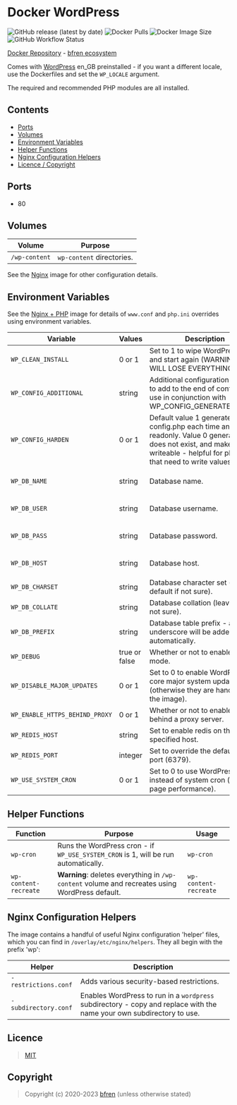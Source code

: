 # Docker WordPress

![GitHub release (latest by date)](https://img.shields.io/github/v/release/bfren/docker-wordpress) ![Docker Pulls](https://img.shields.io/endpoint?url=https%3A%2F%2Fbfren.dev%2Fdocker%2Fpulls%2Fwordpress) ![Docker Image Size](https://img.shields.io/endpoint?url=https%3A%2F%2Fbfren.dev%2Fdocker%2Fsize%2Fwordpress) ![GitHub Workflow Status](https://img.shields.io/github/actions/workflow/status/bfren/docker-wordpress/dev.yml?branch=main)

[Docker Repository](https://hub.docker.com/r/bfren/wordpress) - [bfren ecosystem](https://github.com/bfren/docker)

Comes with [WordPress](https://en-gb.wordpress.org) en_GB preinstalled - if you want a different locale, use the Dockerfiles and set the `WP_LOCALE` argument.

The required and recommended PHP modules are all installed.

## Contents

* [Ports](#ports)
* [Volumes](#volumes)
* [Environment Variables](#environment-variables)
* [Helper Functions](#helper-functions)
* [Nginx Configuration Helpers](#nginx-configuration-helpers)
* [Licence / Copyright](#licence)

## Ports

* 80

## Volumes

| Volume         | Purpose                   |
| -------------- | ------------------------- |
| `/wp-content`  | `wp-content` directories. |

See the [Nginx](https://github.com/bfren/docker-nginx) image for other configuration details.

## Environment Variables

See the [Nginx + PHP](https://github.com/bfren/docker-nginx-php) image for details of `www.conf` and `php.ini` overrides using environment variables.

| Variable                       | Values           | Description                                                                                                                                                                                   | Default                                               |
| ------------------------------ | ---------------- | --------------------------------------------------------------------------------------------------------------------------------------------------------------------------------------------- | ----------------------------------------------------- |
| `WP_CLEAN_INSTALL`             | 0 or 1           | Set to 1 to wipe WordPress files and start again (WARNING: YOU WILL LOSE EVERYTHING!).                                                                                                        | 0                                                     |
| `WP_CONFIG_ADDITIONAL`         | string           | Additional configuration settings to add to the end of config.php - use in conjunction with WP_CONFIG_GENERATE=harden.                                                                        | *None*                                                |
| `WP_CONFIG_HARDEN`             | 0 or 1           | Default value 1 generates wp-config.php each time and makes readonly. Value 0 generates if it does not exist, and makes it writeable - helpful for plugins that need to write values to it.   | 'harden'                                              |
| `WP_DB_NAME`                   | string           | Database name.                                                                                                                                                                                | *None* - required if `WP_CONFIG_GENERATE` is 'harden' |
| `WP_DB_USER`                   | string           | Database username.                                                                                                                                                                            | *None* - required if `WP_CONFIG_GENERATE` is 'harden' |
| `WP_DB_PASS`                   | string           | Database password.                                                                                                                                                                            | *None* - required if `WP_CONFIG_GENERATE` is 'harden' |
| `WP_DB_HOST`                   | string           | Database host.                                                                                                                                                                                | *None* - required if `WP_CONFIG_GENERATE` is 'harden' |
| `WP_DB_CHARSET`                | string           | Database character set (leave as default if not sure).                                                                                                                                        | utf8mb4                                               |
| `WP_DB_COLLATE`                | string           | Database collation (leave blank if not sure).                                                                                                                                                 | *None*                                                |
| `WP_DB_PREFIX`                 | string           | Database table prefix - an underscore will be added automatically.                                                                                                                            | wp                                                    |
| `WP_DEBUG`                     | true or false    | Whether or not to enable debug mode.                                                                                                                                                          | false                                                 |
| `WP_DISABLE_MAJOR_UPDATES`     | 0 or 1           | Set to 0 to enable WordPress core major system updates (otherwise they are handled by the image).                                                                                             | 1                                                     |
| `WP_ENABLE_HTTPS_BEHIND_PROXY` | 0 or 1           | Whether or not to enable HTTPS behind a proxy server.                                                                                                                                         | 1                                                     |
| `WP_REDIS_HOST`                | string           | Set to enable redis on the specified host.                                                                                                                                                    | *None*                                                |
| `WP_REDIS_PORT`                | integer          | Set to override the default redis port (6379).                                                                                                                                                | *None*                                                |
| `WP_USE_SYSTEM_CRON`           | 0 or 1           | Set to 0 to use WordPress cron instead of system cron (reduces page performance).                                                                                                             | 1                                                     |

## Helper Functions

| Function              | Purpose                                                                                        | Usage                 |
| --------------------- | ---------------------------------------------------------------------------------------------- | --------------------- |
| `wp-cron`             | Runs the WordPress cron - if `WP_USE_SYSTEM_CRON` is 1, will be run automatically.             | `wp-cron`             |
| `wp-content-recreate` | **Warning**: deletes everything in `/wp-content` volume and recreates using WordPress default. | `wp-content-recreate` |

## Nginx Configuration Helpers

The image contains a handful of useful Nginx configuration 'helper' files, which you can find in `/overlay/etc/nginx/helpers`.  They all begin with the prefix 'wp':

| Helper               | Description                                                                                                           |
| -------------------- | --------------------------------------------------------------------------------------------------------------------- |
| `-restrictions.conf` | Adds various security-based restrictions.                                                                             |
| `-subdirectory.conf` | Enables WordPress to run in a `wordpress` subdirectory - copy and replace with the name your own subdirectory to use. |

## Licence

> [MIT](https://mit.bfren.dev/2020)

## Copyright

> Copyright (c) 2020-2023 [bfren](https://bfren.dev) (unless otherwise stated)
